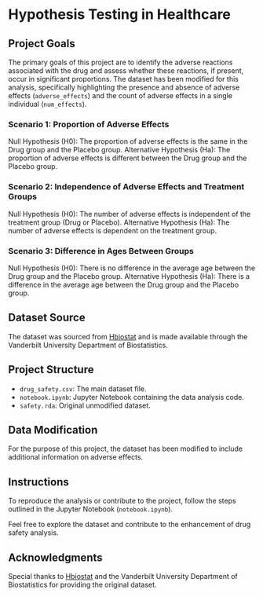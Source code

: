# Hypothesis Testing in Healthcare

## Project Goals

The primary goals of this project are to identify the adverse reactions associated with the drug and assess whether these reactions, if present, occur in significant proportions. The dataset has been modified for this analysis, specifically highlighting the presence and absence of adverse effects (`adverse_effects`) and the count of adverse effects in a single individual (`num_effects`).

### Scenario 1: Proportion of Adverse Effects

Null Hypothesis (H0): The proportion of adverse effects is the same in the Drug group and the Placebo group.
Alternative Hypothesis (Ha): The proportion of adverse effects is different between the Drug group and the Placebo group.

### Scenario 2: Independence of Adverse Effects and Treatment Groups

Null Hypothesis (H0): The number of adverse effects is independent of the treatment group (Drug or Placebo).
Alternative Hypothesis (Ha): The number of adverse effects is dependent on the treatment group.

### Scenario 3: Difference in Ages Between Groups

Null Hypothesis (H0): There is no difference in the average age between the Drug group and the Placebo group.
Alternative Hypothesis (Ha): There is a difference in the average age between the Drug group and the Placebo group.

## Dataset Source

The dataset was sourced from [Hbiostat](https://hbiostat.org/data/) and is made available through the Vanderbilt University Department of Biostatistics.

## Project Structure

- `drug_safety.csv`: The main dataset file.
- `notebook.ipynb`: Jupyter Notebook containing the data analysis code.
- `safety.rda`: Original unmodified dataset.

## Data Modification

For the purpose of this project, the dataset has been modified to include additional information on adverse effects.

## Instructions

To reproduce the analysis or contribute to the project, follow the steps outlined in the Jupyter Notebook (`notebook.ipynb`). 

Feel free to explore the dataset and contribute to the enhancement of drug safety analysis.

## Acknowledgments

Special thanks to [Hbiostat](https://hbiostat.org/data/) and the Vanderbilt University Department of Biostatistics for providing the original dataset.

